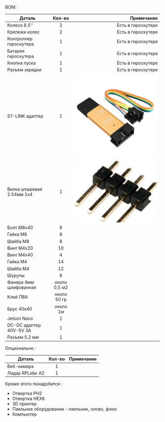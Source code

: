 BOM:

|Деталь  | Кол-во | Примечание |
|----------------|:---------:|----------------:|
| Колесо 6.5'' | 2 | Есть в гироскутере |
| Крепежи колес | 2 | Есть в гироскутере |
| Контроллер гироскутера | 1 | Есть в гироскутере |
| Батарея гироскутера | 1 | Есть в гироскутере |
| Кнопка пуска | 1 | Есть в гироскутере |
| Разъем зарядки | 1 | Есть в гироскутере |
| ST-LINK адаптер| 1 |  ![img.png](pics/img_4.png)|
| Вилка штыревая 2.54мм 1х4| 1 | ![img_1.png](pics/img_5.png) |
| Болт М8х40 | 8 |  |
| Гайка М8 | 8 |  |
| Шайба М8 | 8 |  |
| Винт М4х20 | 10 |  |
| Винт М4х40 | 4 |  |
| Гайка М4 | 14 |  |
| Шайба М4 | 12 |  |
| Шурупы | 6 |  |
| Фанера 4мм шлифованная | около 0,5 м2 |  |
| Клей ПВА | около 50 гр |  |
| Брус 40х40 | около 1м |  |
| Jetson Nano | 1 |  |
| DC-DC адаптер 40V-5V 3A| 1 |  |
| Разъем 5.2 мм| 1 |  |

Опционально :

|Деталь  | Кол-во | Примечание |
|----------------|:---------:|----------------:|
| Веб-камера | 1 |  |
| Лидар RPLidar A2 | 1 |  |

Кроме этого понадобится :
* Отвертка PH2
* Отвертка HEX6
* 3D принтер
* Паяльное оборудование - паяльник, олово, флюс
* Компьютер
